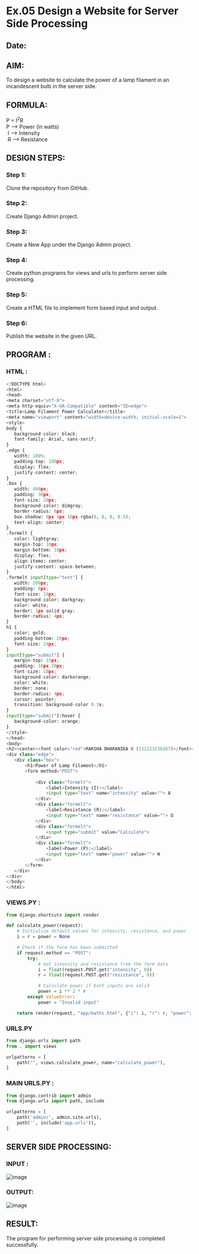 # Ex.05 Design a Website for Server Side Processing
## Date:

## AIM:
 To design a website to calculate the power of a lamp filament in an incandescent bulb in the server side. 


## FORMULA:
P = I<sup>2</sup>R
<br> P --> Power (in watts)
<br> I --> Intensity
<br> R --> Resistance

## DESIGN STEPS:

### Step 1:
Clone the repository from GitHub.

### Step 2:
Create Django Admin project.

### Step 3:
Create a New App under the Django Admin project.

### Step 4:
Create python programs for views and urls to perform server side processing.

### Step 5:
Create a HTML file to implement form based input and output.

### Step 6:
Publish the website in the given URL.

## PROGRAM :
### HTML :
```py
<!DOCTYPE html>
<html>
<head>
<meta charset="utf-8">
<meta http-equiv="X-UA-Compatible" content="IE=edge">
<title>Lamp Filament Power Calculator</title>
<meta name="viewport" content="width=device-width, initial-scale=1">
<style>
body {
   background-color: black;
   font-family: Arial, sans-serif;
}
.edge {
   width: 100%;
   padding-top: 100px;
   display: flex;
   justify-content: center;
}
.box {
   width: 400px;
   padding: 30px;
   font-size: 20px;
   background-color: dimgray;
   border-radius: 8px;
   box-shadow: 0px 4px 10px rgba(0, 0, 0, 0.5);
   text-align: center;
}
.formelt {
   color: lightgray;
   margin-top: 10px;
   margin-bottom: 10px;
   display: flex;
   align-items: center;
   justify-content: space-between;
}
.formelt input[type="text"] {
   width: 200px;
   padding: 8px;
   font-size: 16px;
   background-color: darkgray;
   color: white;
   border: 1px solid gray;
   border-radius: 4px;
}
h1 {
   color: gold;
   padding-bottom: 20px;
   font-size: 24px;
}
input[type="submit"] {
   margin-top: 15px;
   padding: 10px 20px;
   font-size: 18px;
   background-color: darkorange;
   color: white;
   border: none;
   border-radius: 4px;
   cursor: pointer;
   transition: background-color 0.3s;
}
input[type="submit"]:hover {
   background-color: orange;
}
</style>
</head>
<body>
<h2><center><font color="red">RAKSHA DHARANIKA V (212223230167)</font></center></h2> 
<div class="edge">
   <div class="box">
       <h1>Power of Lamp Filament</h1>
       <form method="POST">
           
           <div class="formelt">
               <label>Intensity (I):</label>
               <input type="text" name="intensity" value=""> A
           </div>
           <div class="formelt">
               <label>Resistance (R):</label>
               <input type="text" name="resistance" value=""> Ω
           </div>
           <div class="formelt">
               <input type="submit" value="Calculate">
           </div>
           <div class="formelt">
               <label>Power (P):</label>
               <input type="text" name="power" value=""> W
           </div>
       </form>
   </div>
</div>
</body>
</html>


```
### VIEWS.PY :
```py
from django.shortcuts import render

def calculate_power(request):
    # Initialize default values for intensity, resistance, and power
    i = r = power = None

    # Check if the form has been submitted
    if request.method == "POST":
        try:
            # Get intensity and resistance from the form data
            i = float(request.POST.get("intensity", 0))
            r = float(request.POST.get("resistance", 0))

            # Calculate power if both inputs are valid
            power = i ** 2 * r
        except ValueError:
            power = "Invalid input"

    return render(request, "app/maths.html", {"i": i, "r": r, "power": power})

```
### URLS.PY
```py
from django.urls import path
from . import views

urlpatterns = [
    path("", views.calculate_power, name="calculate_power"),
]

```
### MAIN URLS.PY :
```py
from django.contrib import admin
from django.urls import path, include

urlpatterns = [
    path('admin/', admin.site.urls),
    path('', include('app.urls')), 
]


```

## SERVER SIDE PROCESSING:
### INPUT :
![image](https://github.com/user-attachments/assets/10fcddee-abc6-41bd-99c8-54e79d495eb6)
### OUTPUT:
![image](https://github.com/user-attachments/assets/7f493a63-899d-40da-ba90-5d58f9d96e35)




## RESULT:
The program for performing server side processing is completed successfully.
